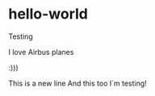 hello-world
===========

Testing

I love Airbus planes

:)))

This is a new line
And this too
I´m testing!
